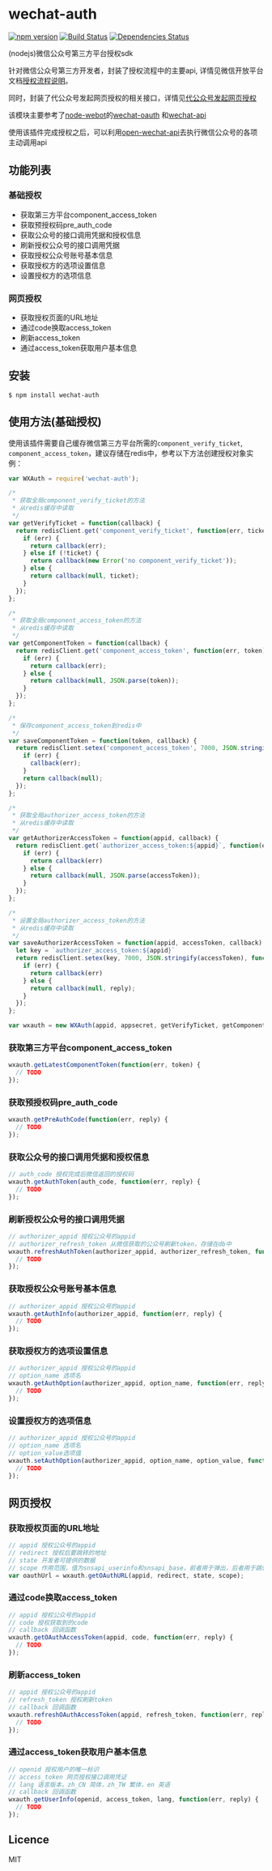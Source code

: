# wechat-auth

[![npm version](https://badge.fury.io/js/wechat-auth.svg)](https://www.npmjs.com/package/wechat-auth)
[![Build Status](https://travis-ci.org/markaii/wechat-auth.svg?branch=master)](https://travis-ci.org/markaii/wechat-auth)
[![Dependencies Status](https://david-dm.org/markaii/wechat-auth.svg)](https://david-dm.org/markaii/wechat-auth)


(nodejs)微信公众号第三方平台授权sdk

针对微信公众号第三方开发者，封装了授权流程中的主要api,
详情见微信开放平台文档[授权流程说明](https://open.weixin.qq.com/cgi-bin/showdocument?action=dir_list&t=resource/res_list&verify=1&id=open1453779503&token=e7e06f30f4625f3274a06dd29b07d76f8aa00da7&lang=zh_CN)。

同时，封装了代公众号发起网页授权的相关接口，详情见[代公众号发起网页授权](https://open.weixin.qq.com/cgi-bin/showdocument?action=dir_list&t=resource/res_list&verify=1&id=open1419318590&token=&lang=zh_CN)

该模块主要参考了[node-webot](https://github.com/node-webot)的[wechat-oauth](https://github.com/node-webot/wechat-oauth)
和[wechat-api](https://github.com/node-webot/wechat-api)

使用该插件完成授权之后，可以利用[open-wechat-api](https://github.com/markaii/open-wechat-api)去执行微信公众号的各项主动调用api

## 功能列表

### 基础授权

- 获取第三方平台component_access_token
- 获取预授权码pre_auth_code
- 获取公众号的接口调用凭据和授权信息
- 刷新授权公众号的接口调用凭据
- 获取授权公众号账号基本信息
- 获取授权方的选项设置信息
- 设置授权方的选项信息

### 网页授权

- 获取授权页面的URL地址
- 通过code换取access_token
- 刷新access_token
- 通过access_token获取用户基本信息

## 安装

```
$ npm install wechat-auth
```

## 使用方法(基础授权)

使用该插件需要自己缓存微信第三方平台所需的`component_verify_ticket`,
`component_access_token`，建议存储在redis中，参考以下方法创建授权对象实例：

```js
var WXAuth = require('wechat-auth');

/*
 * 获取全局component_verify_ticket的方法
 * 从redis缓存中读取
 */
var getVerifyTicket = function(callback) {
  return redisClient.get('component_verify_ticket', function(err, ticket) {
    if (err) {
      return callback(err);
    } else if (!ticket) {
      return callback(new Error('no component_verify_ticket'));
    } else {
      return callback(null, ticket);
    }
  });
};

/*
 * 获取全局component_access_token的方法
 * 从redis缓存中读取
 */
var getComponentToken = function(callback) {
  return redisClient.get('component_access_token', function(err, token) {
    if (err) {
      return callback(err);
    } else {
      return callback(null, JSON.parse(token));
    }
  });
};

/*
 * 保存component_access_token到redis中
 */
var saveComponentToken = function(token, callback) {
  return redisClient.setex('component_access_token', 7000, JSON.stringify(token), function(err, reply) {
    if (err) {
      callback(err);
    }
    return callback(null);
  });
};

/*
 * 获取全局authorizer_access_token的方法
 * 从redis缓存中读取
 */
var getAuthorizerAccessToken = function(appid, callback) {
  return redisClient.get(`authorizer_access_token:${appid}`, function(err, accessToken) {
    if (err) {
      return callback(err)
    } else {
      return callback(null, JSON.parse(accessToken));
    }
  });
};

/*
 * 设置全局authorizer_access_token的方法
 * 从redis缓存中读取
 */
var saveAuthorizerAccessToken = function(appid, accessToken, callback) {
  let key = `authorizer_access_token:${appid}`
  return redisClient.setex(key, 7000, JSON.stringify(accessToken), function(err, reply) {
    if (err) {
      return callback(err)
    } else {
      return callback(null, reply);
    }
  });
};

var wxauth = new WXAuth(appid, appsecret, getVerifyTicket, getComponentToken, saveComponentToken, getAuthorizerAccessToken, saveAuthorizerAccessToken);
```

### 获取第三方平台component_access_token

```js
wxauth.getLatestComponentToken(function(err, token) {
  // TODO
});
```

### 获取预授权码pre_auth_code

```js
wxauth.getPreAuthCode(function(err, reply) {
  // TODO
});
```

### 获取公众号的接口调用凭据和授权信息

```js
// auth_code 授权完成后微信返回的授权码
wxauth.getAuthToken(auth_code, function(err, reply) {
  // TODO
});
```

### 刷新授权公众号的接口调用凭据

```js
// authorizer_appid 授权公众号的appid
// authorizer_refresh_token 从微信获取的公众号刷新token，存储在db中
wxauth.refreshAuthToken(authorizer_appid, authorizer_refresh_token, function(err, reply) {
  // TODO
});
```

### 获取授权公众号账号基本信息

```js
// authorizer_appid 授权公众号的appid
wxauth.getAuthInfo(authorizer_appid, function(err, reply) {
  // TODO
});
```

### 获取授权方的选项设置信息

```js
// authorizer_appid 授权公众号的appid
// option_name 选项名
wxauth.getAuthOption(authorizer_appid, option_name, function(err, reply) {
  // TODO
});
```

### 设置授权方的选项信息

```js
// authorizer_appid 授权公众号的appid
// option_name 选项名
// option_value选项值
wxauth.setAuthOption(authorizer_appid, option_name, option_value, function(err, reply) {
  // TODO
});
```

## 网页授权

### 获取授权页面的URL地址

```js
// appid 授权公众号的appid
// redirect 授权后要跳转的地址
// state 开发者可提供的数据
// scope 作用范围，值为snsapi_userinfo和snsapi_base，前者用于弹出，后者用于跳转
var oauthUrl = wxauth.getOAuthURL(appid, redirect, state, scope);
```
### 通过code换取access_token

```js
// appid 授权公众号的appid
// code 授权获取到的code
// callback 回调函数
wxauth.getOAuthAccessToken(appid, code, function(err, reply) {
  // TODO
});
```

### 刷新access_token

```js
// appid 授权公众号的appid
// refresh_token 授权刷新token
// callback 回调函数
wxauth.refreshOAuthAccessToken(appid, refresh_token, function(err, reply) {
  // TODO
});
```


### 通过access_token获取用户基本信息

```js
// openid 授权用户的唯一标识
// access_token 网页授权接口调用凭证
// lang 语言版本，zh_CN 简体，zh_TW 繁体，en 英语
// callback 回调函数
wxauth.getUserInfo(openid, access_token, lang, function(err, reply) {
  // TODO
});
```

## Licence

MIT

